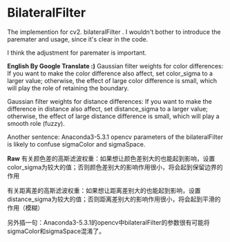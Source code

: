 # BilateralFilter
The implemention for cv2. bilateralFilter .
I wouldn't bother to introduce the paremater and usage, since it's clear in the code.

I think the adjustment for paremater is important.

********English By Google Translate :)********
Gaussian filter weights for color differences: If you want to make the color difference also affect, set color_sigma to a larger value; otherwise, the effect of large color difference is small, which will play the role of retaining the boundary.

Gaussian filter weights for distance differences: If you want to make the difference in distance also affect, set distance_sigma to a larger value; otherwise, the effect of large distance difference is small, which will play a smooth role (fuzzy).

Another sentence: Anaconda3-5.3.1 opencv parameters of the bilateralFilter is likely to confuse sigmaColor and sigmaSpace.


********Raw********
有关颜色差的高斯滤波权重：如果想让颜色差别大的也能起到影响，设置color_sigma为较大的值；否则颜色差别大的影响作用很小，将会起到保留边界的作用

有关距离差的高斯滤波权重：如果想让距离差别大的也能起到影响，设置distance_sigma为较大的值；否则距离差别大的影响作用很小，将会起到平滑的作用（模糊）

另外插一句：Anaconda3-5.3.1的opencv中bilateralFilter的参数很有可能将sigmaColor和sigmaSpace混淆了。
